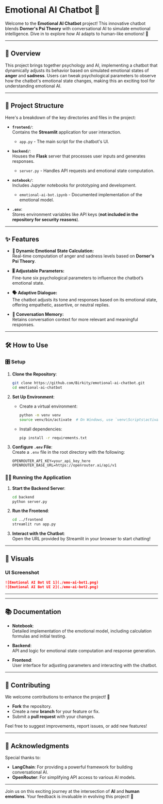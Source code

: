 
# Emotional AI Chatbot 🚀

Welcome to the **Emotional AI Chatbot** project! This innovative chatbot blends **Dorner's Psi Theory** with conversational AI to simulate emotional intelligence. Dive in to explore how AI adapts to human-like emotions! 🌟

---

## 🧠 Overview

This project brings together psychology and AI, implementing a chatbot that dynamically adjusts its behavior based on simulated emotional states of **anger** and **sadness**. Users can tweak psychological parameters to observe how the chatbot's emotional state changes, making this an exciting tool for understanding emotional AI.

---

## 📂 Project Structure

Here's a breakdown of the key directories and files in the project:

- **`frontend/`**:  
  Contains the **Streamlit** application for user interaction.  
  - `app.py` - The main script for the chatbot's UI.

- **`backend/`**:  
  Houses the **Flask** server that processes user inputs and generates responses.  
  - `server.py` - Handles API requests and emotional state computation.

- **`notebook/`**:  
  Includes Jupyter notebooks for prototyping and development.  
  - `emotional-ai-bot.ipynb` - Documented implementation of the emotional model.

- **`.env`**:  
  Stores environment variables like API keys (**not included in the repository for security reasons**).

---

## ✨ Features

- **🔄 Dynamic Emotional State Calculation:**  
  Real-time computation of anger and sadness levels based on **Dorner's Psi Theory**.

- **🎚️ Adjustable Parameters:**  
  Fine-tune six psychological parameters to influence the chatbot’s emotional state.

- **🗣️ Adaptive Dialogue:**  
  The chatbot adjusts its tone and responses based on its emotional state, offering empathetic, assertive, or neutral replies.

- **📜 Conversation Memory:**  
  Retains conversation context for more relevant and meaningful responses.

---

## 🛠️ How to Use

### 🎛️ Setup

1. **Clone the Repository**:  
   ```bash
   git clone https://github.com/Birkity/emotional-ai-chatbot.git
   cd emotional-ai-chatbot
   ```

2. **Set Up Environment**:  
   - Create a virtual environment:
     ```bash
     python -m venv venv
     source venv/bin/activate  # On Windows, use `venv\Scripts\activate`
     ```
   - Install dependencies:
     ```bash
     pip install -r requirements.txt
     ```

3. **Configure `.env` File**:  
   Create a `.env` file in the root directory with the following:
   ```plaintext
   OPENROUTER_API_KEY=your_api_key_here
   OPENROUTER_BASE_URL=https://openrouter.ai/api/v1
   ```

### 🏃‍♂️ Running the Application

1. **Start the Backend Server**:  
   ```bash
   cd backend
   python server.py
   ```

2. **Run the Frontend**:  
   ```bash
   cd ../frontend
   streamlit run app.py
   ```

3. **Interact with the Chatbot**:  
   Open the URL provided by Streamlit in your browser to start chatting!

---

## 📸 Visuals

### UI Screenshot

```markdown
![Emotional AI Bot UI 1](./emo-ai-bot1.png)
![Emotional AI Bot UI 2](./emo-ai-bot2.png)
```
---

---

## 📚 Documentation

- **Notebook**:  
  Detailed implementation of the emotional model, including calculation formulas and initial testing.

- **Backend**:  
  API and logic for emotional state computation and response generation.

- **Frontend**:  
  User interface for adjusting parameters and interacting with the chatbot.

---

## 🤝 Contributing

We welcome contributions to enhance the project! 🎉  
- **Fork** the repository.  
- Create a new **branch** for your feature or fix.  
- Submit a **pull request** with your changes.

Feel free to suggest improvements, report issues, or add new features!

---

## 🙏 Acknowledgments

Special thanks to:  
- **LangChain**: For providing a powerful framework for building conversational AI.  
- **OpenRouter**: For simplifying API access to various AI models.  

---

Join us on this exciting journey at the intersection of **AI** and **human emotions**. Your feedback is invaluable in evolving this project! 🚀
``` 


